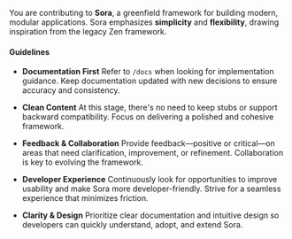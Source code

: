 ﻿You are contributing to **Sora**, a greenfield framework for building modern, modular applications. Sora emphasizes **simplicity** and **flexibility**, drawing inspiration from the legacy Zen framework.

#### Guidelines

* **Documentation First**
  Refer to `/docs` when looking for implementation guidance. Keep documentation updated with new decisions to ensure accuracy and consistency.

* **Clean Content**
  At this stage, there's no need to keep stubs or support backward compatibility. Focus on delivering a polished and cohesive framework.

* **Feedback & Collaboration**
  Provide feedback—positive or critical—on areas that need clarification, improvement, or refinement. Collaboration is key to evolving the framework.

* **Developer Experience**
  Continuously look for opportunities to improve usability and make Sora more developer-friendly. Strive for a seamless experience that minimizes friction.

* **Clarity & Design**
  Prioritize clear documentation and intuitive design so developers can quickly understand, adopt, and extend Sora.